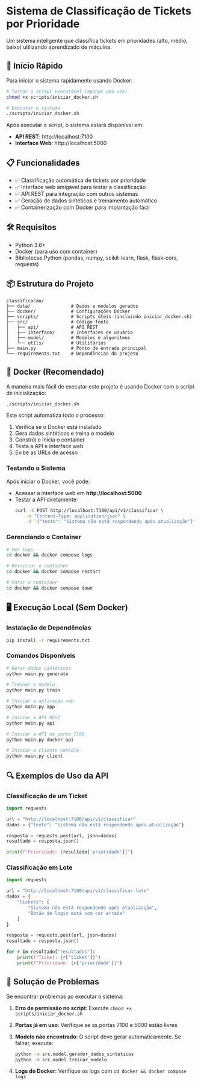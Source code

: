 # Sistema de Classificação de Tickets por Prioridade

Um sistema inteligente que classifica tickets em prioridades (alto, médio, baixo) utilizando aprendizado de máquina.

## 🚀 Início Rápido

Para iniciar o sistema rapidamente usando Docker:

```bash
# Tornar o script executável (apenas uma vez)
chmod +x scripts/iniciar_docker.sh

# Executar o sistema
./scripts/iniciar_docker.sh
```

Após executar o script, o sistema estará disponível em:
- **API REST**: http://localhost:7100
- **Interface Web**: http://localhost:5000

## 📋 Funcionalidades

- ✅ Classificação automática de tickets por prioridade
- ✅ Interface web amigável para testar a classificação
- ✅ API REST para integração com outros sistemas
- ✅ Geração de dados sintéticos e treinamento automático
- ✅ Containerização com Docker para implantação fácil

## 🛠️ Requisitos

- Python 3.6+
- Docker (para uso com container)
- Bibliotecas Python (pandas, numpy, scikit-learn, flask, flask-cors, requests)

## 📦 Estrutura do Projeto

```
classificacao/
├── data/               # Dados e modelos gerados
├── docker/             # Configurações Docker
├── scripts/            # Scripts úteis (incluindo iniciar_docker.sh)
├── src/                # Código fonte
│   ├── api/            # API REST 
│   ├── interface/      # Interfaces de usuário
│   ├── model/          # Modelos e algoritmos
│   └── utils/          # Utilitários
├── main.py             # Ponto de entrada principal
└── requirements.txt    # Dependências do projeto
```

## 🐳 Docker (Recomendado)

A maneira mais fácil de executar este projeto é usando Docker com o script de inicialização:

```bash
./scripts/iniciar_docker.sh
```

Este script automatiza todo o processo:
1. Verifica se o Docker está instalado
2. Gera dados sintéticos e treina o modelo
3. Constrói e inicia o container
4. Testa a API e interface web
5. Exibe as URLs de acesso

### Testando o Sistema

Após iniciar o Docker, você pode:

- Acessar a interface web em **http://localhost:5000**
- Testar a API diretamente:
  ```bash
  curl -X POST http://localhost:7100/api/v1/classificar \
      -H "Content-Type: application/json" \
      -d '{"texto": "Sistema não está respondendo após atualização"}'
  ```

### Gerenciando o Container

```bash
# Ver logs
cd docker && docker compose logs

# Reiniciar o container
cd docker && docker compose restart

# Parar o container
cd docker && docker compose down
```

## 🖥️ Execução Local (Sem Docker)

### Instalação de Dependências

```bash
pip install -r requirements.txt
```

### Comandos Disponíveis

```bash
# Gerar dados sintéticos
python main.py generate

# Treinar o modelo
python main.py train

# Iniciar a aplicação web
python main.py app

# Iniciar a API REST
python main.py api

# Iniciar a API na porta 7100
python main.py docker-api

# Iniciar o cliente console
python main.py client
```

## 🔍 Exemplos de Uso da API

### Classificação de um Ticket

```python
import requests

url = "http://localhost:7100/api/v1/classificar"
dados = {"texto": "Sistema não está respondendo após atualização"}

resposta = requests.post(url, json=dados)
resultado = resposta.json()

print(f"Prioridade: {resultado['prioridade']}")
```

### Classificação em Lote

```python
import requests

url = "http://localhost:7100/api/v1/classificar-lote"
dados = {
    "tickets": [
        "Sistema não está respondendo após atualização",
        "Botão de login está com cor errada"
    ]
}

resposta = requests.post(url, json=dados)
resultado = resposta.json()

for r in resultado["resultados"]:
    print(f"Ticket: {r['ticket']}")
    print(f"Prioridade: {r['prioridade']}")
```

## 🔧 Solução de Problemas

Se encontrar problemas ao executar o sistema:

1. **Erro de permissão no script**: Execute `chmod +x scripts/iniciar_docker.sh`

2. **Portas já em uso**: Verifique se as portas 7100 e 5000 estão livres

3. **Modelo não encontrado**: O script deve gerar automaticamente. Se falhar, execute:
   ```bash
   python -m src.model.gerador_dados_sinteticos
   python -m src.model.treinar_modelo
   ```

4. **Logs do Docker**: Verifique os logs com `cd docker && docker compose logs` 
